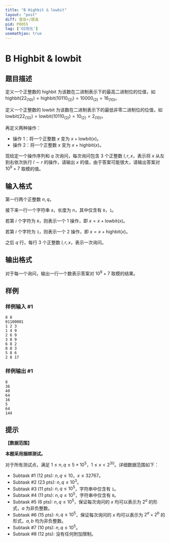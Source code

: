 ```yaml
---
title: "B Highbit & lowbit"
layout: "post"
diff: 普及+/提高
pid: P8055
tag: ['O2优化']
usemathjax: true
---
```


# B Highbit & lowbit
## 题目描述

定义一个正整数的 $\mathrm{highbit}$ 为该数在二进制表示下的最高二进制位的位值，如 $\mathrm{highbit}(22_{(10)})=\mathrm{highbit}(10110_{(2)})=10000_{(2)}=16_{(10)}$。

定义一个正整数的 $\mathrm{lowbit}$ 为该数在二进制表示下的最低非零二进制位的位值，如 $\mathrm{lowbit}(22_{(10)})=\mathrm{lowbit}(10110_{(2)})=10_{(2)}=2_{(10)}$。

再定义两种操作：

- 操作 $1$：将一个正整数 $x$ 变为 $x+\mathrm{lowbit}(x)$。
- 操作 $2$：将一个正整数 $x$ 变为 $x+\mathrm{highbit}(x)$。

现给定一个操作序列和 $q$ 次询问，每次询问包含 $3$ 个正整数 $l,r,x$，表示将 $x$ 从左到右依次执行 $l\sim r$ 的操作，请输出 $x$ 的值，由于答案可能很大，请输出答案对 $10^9+7$ 取模的值。
## 输入格式

第一行两个正整数 $n,q$。

接下来一行一个字符串 $s$，长度为 $n$，其中仅含有 `0`，`1`。

若第 $i$ 个字符为 `0`，则表示一个 $1$ 操作，即 $x=x+\mathrm{lowbit}(x)$。

若第 $i$ 个字符为 `1`，则表示一个 $2$ 操作，即 $x=x+\mathrm{highbit}(x)$。

之后 $q$ 行，每行 $3$ 个正整数 $l,r,x$，表示一次询问。
## 输出格式

对于每一个询问，输出一行一个数表示答案对 $10^9+7$ 取模的结果。
## 样例

### 样例输入 #1
```
8 8
01100001
1 2 3
1 4 9
2 6 9
3 8 9
6 8 2
8 8 3
5 8 6
2 8 17
```
### 样例输出 #1
```
8
36
40
64
16
5
64
144
```
## 提示

**【数据范围】**

**本题采用捆绑测试。**

对于所有测试点，满足 $1\leq n,q\leq 5\times 10^5$，$1\leq x<2^{30}$。详细数据范围如下：

- Subtask #1 (12 pts): $n,q\le 10$，$x\le 32767$。
- Subtask #2 (23 pts): $n,q\le 10^3$。
- Subtask #3 (11 pts): $n,q\leq 10^5$，字符串中仅含有 `1`。
- Subtask #4 (11 pts): $n,q\leq 10^5$，字符串中仅含有 `0`。
- Subtask #5 (6 pts): $n,q\leq 10^5$，保证每次询问的 $x$ 均可以表示为 $2^a$ 的形式，$a$ 为非负整数。
- Subtask #6 (15 pts): $n,q\leq 10^5$，保证每次询问的 $x$ 均可以表示为 $2^a+2^b$ 的形式，$a,b$ 均为非负整数。
- Subtask #7 (10 pts): $n,q\le 10^5$。
- Subtask #8 (12 pts): 没有任何附加限制。
